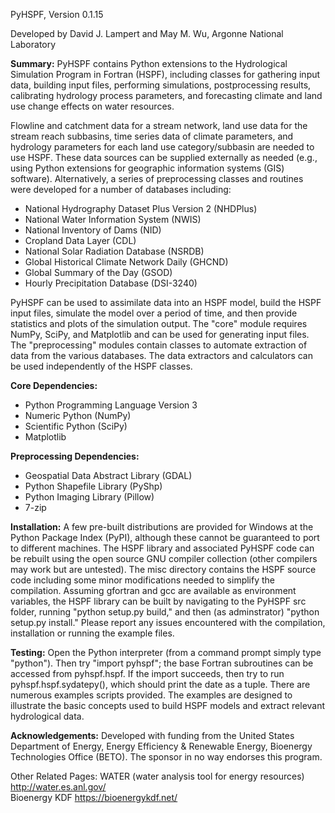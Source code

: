 PyHSPF, Version 0.1.15
 		 
Developed by David J. Lampert and May M. Wu, Argonne National Laboratory

**Summary:** PyHSPF contains Python extensions to the Hydrological Simulation Program in Fortran (HSPF), including classes for gathering input data, building input files, performing simulations, postprocessing results, calibrating hydrology process parameters, and forecasting climate and land use change effects on water resources.

Flowline and catchment data for a stream network, land use data for the stream reach subbasins, time series data of climate parameters, and hydrology parameters for each land use category/subbasin are needed to use HSPF. These data sources can be supplied externally as needed (e.g., using Python extensions for geographic information systems (GIS) software). Alternatively, a series of preprocessing classes and routines were developed for a number of databases including:

- National Hydrography Dataset Plus Version 2 (NHDPlus)
- National Water Information System (NWIS)
- National Inventory of Dams (NID)
- Cropland Data Layer (CDL)
- National Solar Radiation Database (NSRDB)
- Global Historical Climate Network Daily (GHCND)
- Global Summary of the Day (GSOD)
- Hourly Precipitation Database (DSI-3240)

PyHSPF can be used to assimilate data into an HSPF model, build the HSPF input files, simulate the model over a period of time, and then provide statistics and plots of the simulation output. The "core" module requires NumPy, SciPy, and Matplotlib and can be used for generating input files. The "preprocessing" modules contain classes to automate extraction of data from the various databases. The data extractors and calculators can be used independently of the HSPF classes.
		
**Core Dependencies:**

- Python Programming Language Version 3
- Numeric Python (NumPy)
- Scientific Python (SciPy)
- Matplotlib

**Preprocessing Dependencies:**

- Geospatial Data Abstract Library (GDAL)		
- Python Shapefile Library (PyShp)		
- Python Imaging Library (Pillow)		
- 7-zip

**Installation:** A few pre-built distributions are provided for Windows at the Python Package Index (PyPI), although these cannot be guaranteed to port to different machines. The HSPF library and associated PyHSPF code can be rebuilt using the open source GNU compiler collection (other compilers may work but are untested). The misc directory contains the HSPF source code including some minor modifications needed to simplify the compilation. Assuming gfortran and gcc are available as environment variables, the HSPF library can be built by navigating to the PyHSPF src folder, running "python setup.py build," and then (as adminstrator) "python setup.py install." Please report any issues encountered with the compilation, installation or running the example files.

**Testing:** Open the Python interpreter (from a command prompt simply type "python"). Then try "import pyhspf"; the base Fortran subroutines can be accessed from pyhspf.hspf. If the import succeeds, then try to run pyhspf.hspf.sydatepy(), which should print the date as a tuple. There are numerous examples scripts provided. The examples are designed to illustrate the basic concepts used to build HSPF models and extract relevant hydrological data.

**Acknowledgements:** Developed with funding from the United States Department of Energy, Energy Efficiency & Renewable Energy, Bioenergy Technologies Office (BETO). The sponsor in no way endorses this program.

Other Related Pages:
WATER (water analysis tool for energy resources) http://water.es.anl.gov/	
Bioenergy KDF https://bioenergykdf.net/
